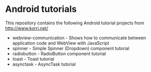 Android tutorials
=================

This repository contains the following Android tutorial projects from http://www.korri.net/

* webview-communication - Shows how to communicate between application code and WebView with JavaScript
* spinner               - Simple Spinner (Dropdown) component tutorial
* radiobutton           - RadioButton component tutorial
* toast                 - Toast tutorial
* asynctask             - AsyncTask tutorial
